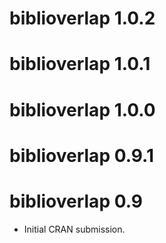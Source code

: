 # biblioverlap 1.0.2

# biblioverlap 1.0.1

# biblioverlap 1.0.0

# biblioverlap 0.9.1

# biblioverlap 0.9

* Initial CRAN submission.
